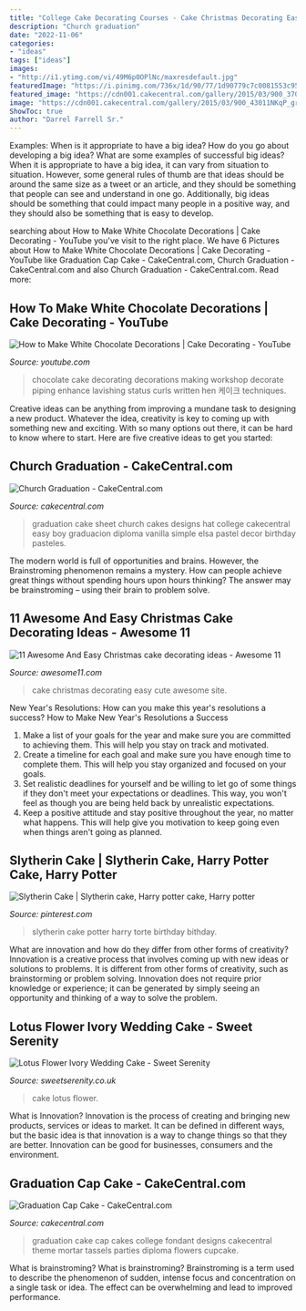 ```yaml
---
title: "College Cake Decorating Courses - Cake Christmas Decorating Easy Cute Awesome Site"
description: "Church graduation"
date: "2022-11-06"
categories:
- "ideas"
tags: ["ideas"]
images:
- "http://i1.ytimg.com/vi/49M6p0OPlNc/maxresdefault.jpg"
featuredImage: "https://i.pinimg.com/736x/1d/90/77/1d90779c7c0081553c958738bd61fcb3.jpg"
featured_image: "https://cdn001.cakecentral.com/gallery/2015/03/900_37021xGYe_church-graduation.jpg"
image: "https://cdn001.cakecentral.com/gallery/2015/03/900_43011NKqP_graduation-cap-cake.jpg"
ShowToc: true
author: "Darrel Farrell Sr."
---
```



Examples: When is it appropriate to have a big idea? How do you go about developing a big idea? What are some examples of successful big ideas?
When it is appropriate to have a big idea, it can vary from situation to situation. However, some general rules of thumb are that ideas should be around the same size as a tweet or an article, and they should be something that people can see and understand in one go. Additionally, big ideas should be something that could impact many people in a positive way, and they should also be something that is easy to develop.

	

		
searching about How to Make White Chocolate Decorations | Cake Decorating - YouTube you've visit to the right place. We have 6 Pictures about How to Make White Chocolate Decorations | Cake Decorating - YouTube like Graduation Cap Cake - CakeCentral.com, Church Graduation - CakeCentral.com and also Church Graduation - CakeCentral.com. Read more:
		
    
## How To Make White Chocolate Decorations | Cake Decorating - YouTube

<img loading=lazy src="http://i1.ytimg.com/vi/49M6p0OPlNc/maxresdefault.jpg" onerror="this.onerror=null;this.src='https://tse3.mm.bing.net/th?id=OIP.Gw9KBT6U2h56_SwFmU6c9AHaEK&amp;pid=15.1';" alt="How to Make White Chocolate Decorations | Cake Decorating - YouTube">

_Source: youtube.com_

>chocolate cake decorating decorations making workshop decorate piping enhance lavishing status curls written hen 케이크 techniques. 

	

Creative ideas can be anything from improving a mundane task to designing a new product. Whatever the idea, creativity is key to coming up with something new and exciting. With so many options out there, it can be hard to know where to start. Here are five creative ideas to get you started:

    
## Church Graduation - CakeCentral.com

<img loading=lazy src="https://cdn001.cakecentral.com/gallery/2015/03/900_37021xGYe_church-graduation.jpg" onerror="this.onerror=null;this.src='https://tse2.mm.bing.net/th?id=OIP.6JVPof2PFdFl2SOs-TNO3QHaFE&amp;pid=15.1';" alt="Church Graduation - CakeCentral.com">

_Source: cakecentral.com_

>graduation cake sheet church cakes designs hat college cakecentral easy boy graduacion diploma vanilla simple elsa pastel decor birthday pasteles. 

	

The modern world is full of opportunities and brains. However, the Brainstroming phenomenon remains a mystery. How can people achieve great things without spending hours upon hours thinking? The answer may be brainstroming – using their brain to problem solve.

    
## 11 Awesome And Easy Christmas Cake Decorating Ideas - Awesome 11

<img loading=lazy src="http://www.awesome11.com/wp-content/uploads/2016/11/Cute-Christmas-Cake-Decorating-Ideas.jpg" onerror="this.onerror=null;this.src='https://tse4.mm.bing.net/th?id=OIP.8Gaxvd1JqHtK4mt2_dAzEwHaLJ&amp;pid=15.1';" alt="11 Awesome And Easy Christmas cake decorating ideas - Awesome 11">

_Source: awesome11.com_

>cake christmas decorating easy cute awesome site. 

	

New Year's Resolutions: How can you make this year's resolutions a success?
How to Make New Year's Resolutions a Success
1. Make a list of your goals for the year and make sure you are committed to achieving them. This will help you stay on track and motivated.
2. Create a timeline for each goal and make sure you have enough time to complete them. This will help you stay organized and focused on your goals.
3. Set realistic deadlines for yourself and be willing to let go of some things if they don't meet your expectations or deadlines. This way, you won't feel as though you are being held back by unrealistic expectations.
4. Keep a positive attitude and stay positive throughout the year, no matter what happens. This will help give you motivation to keep going even when things aren't going as planned.

    
## Slytherin Cake | Slytherin Cake, Harry Potter Cake, Harry Potter

<img loading=lazy src="https://i.pinimg.com/736x/1d/90/77/1d90779c7c0081553c958738bd61fcb3.jpg" onerror="this.onerror=null;this.src='https://tse4.mm.bing.net/th?id=OIP.lf07KpdvPjRIDGBFM7pjsgHaIJ&amp;pid=15.1';" alt="Slytherin Cake | Slytherin cake, Harry potter cake, Harry potter">

_Source: pinterest.com_

>slytherin cake potter harry torte birthday bithday. 

	

What are innovation and how do they differ from other forms of creativity?
Innovation is a creative process that involves coming up with new ideas or solutions to problems. It is different from other forms of creativity, such as brainstorming or problem solving. Innovation does not require prior knowledge or experience; it can be generated by simply seeing an opportunity and thinking of a way to solve the problem.

    
## Lotus Flower Ivory Wedding Cake - Sweet Serenity

<img loading=lazy src="http://sweetserenity.co.uk/wp-content/uploads/2016/02/LydiaStampsPhotography_SweetSerenity-56.jpg" onerror="this.onerror=null;this.src='https://tse2.mm.bing.net/th?id=OIP.FEna8wOXG47qKhwFbJDlkAHaLH&amp;pid=15.1';" alt="Lotus Flower Ivory Wedding Cake - Sweet Serenity">

_Source: sweetserenity.co.uk_

>cake lotus flower. 

	

What is Innovation?
Innovation is the process of creating and bringing new products, services or ideas to market. It can be defined in different ways, but the basic idea is that innovation is a way to change things so that they are better. Innovation can be good for businesses, consumers and the environment.

    
## Graduation Cap Cake - CakeCentral.com

<img loading=lazy src="https://cdn001.cakecentral.com/gallery/2015/03/900_43011NKqP_graduation-cap-cake.jpg" onerror="this.onerror=null;this.src='https://tse4.mm.bing.net/th?id=OIP.dDwyZpVfrRG99Ao9BCr-YgHaKs&amp;pid=15.1';" alt="Graduation Cap Cake - CakeCentral.com">

_Source: cakecentral.com_

>graduation cake cap cakes college fondant designs cakecentral theme mortar tassels parties diploma flowers cupcake. 

	

What is brainstroming?
What is brainstroming? Brainstroming is a term used to describe the phenomenon of sudden, intense focus and concentration on a single task or idea. The effect can be overwhelming and lead to improved performance.

